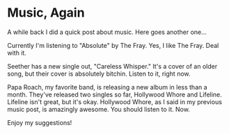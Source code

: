 # Music, Again #

A while back I did a quick post about music. Here goes another one...  

Currently I'm listening to "Absolute" by The Fray. Yes, I like The Fray. Deal with it.  

Seether has a new single out, "Careless Whisper." It's a cover of an older song, but their cover is absolutely bitchin. Listen to it, right now.  

Papa Roach, my favorite band, is releasing a new album in less than a month. They've released two singles so far, Hollywood Whore and Lifeline. Lifeline isn't great, but it's okay. Hollywood Whore, as I said in my previous music post, is amazingly awesome. You should listen to it. Now.  

Enjoy my suggestions!  
